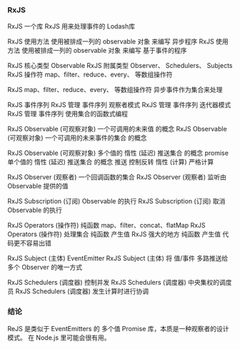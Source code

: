 

### RxJS 

RxJS <!-- 是 --> 一个库
RxJS <!-- 可以看作是 --> 用来处理事件的 Lodash库

RxJS 使用方法 <!-- 是 --> 使用被排成一列的 observable 对象 来编写 异步程序
RxJS 使用方法 <!-- 是 --> 使用被排成一列的 observable 对象 来编写 基于事件的程序

RxJS 核心类型 <!-- 是 --> Observable
RxJS 附属类型  <!-- 是 --> Observer、 Schedulers、 Subjects
RxJS 操作符  <!-- 是 --> map、filter、reduce、every、 等数组操作符

RxJS map、filter、reduce、every、 等数组操作符 <!-- 可以将 --> 异步事件作为集合来处理

RxJS <!-- 可以管理 --> 事件序列
RxJS 管理 事件序列 <!-- 使用了 --> 观察者模式
RxJS 管理 事件序列 <!-- 使用了 --> 迭代器模式
RxJS 管理 事件序列 <!-- 使用了 --> 使用集合的函数式编程

RxJS Observable (可观察对象) <!-- 是 --> 一个可调用的未来值 的概念
RxJS Observable (可观察对象) <!-- 是 --> 一个可调用的未来事件的集合 的概念

RxJS Observable (可观察对象) <!-- 是 --> 多个值的 惰性 (延迟) 推送集合 的概念
promise <!-- 是 --> 单个值的 惰性 (延迟) 推送集合 的概念
推送 <!-- 是 --> 控制反转
惰性 (计算) <!-- 是 --> 严格计算

RxJS Observer  (观察者) <!-- 是 --> 一个回调函数的集合
RxJS Observer  (观察者) <!-- 是 --> 监听由 Observable 提供的值

RxJS Subscription (订阅) <!-- 表示 -->  Observable 的执行
RxJS Subscription (订阅) <!-- 主要用于 -->  取消 Observable 的执行

RxJS Operators (操作符) <!-- 是 -->  纯函数 map、filter、concat、flatMap
RxJS Operators (操作符) <!-- 用来 -->  处理集合
纯函数 产生值 <!-- 是 -->   RxJS 强大的地方
纯函数 产生值 <!-- 味着 --> 代码更不容易出错


RxJS Subject (主体) <!-- 类似 -->  EventEmitter
RxJS Subject (主体) <!-- 是 -->  将 值/事件 多路推送给 多个 Observer 的唯一方式

RxJS Schedulers (调度器) <!-- 是用来 -->  控制并发
RxJS Schedulers (调度器) <!-- 是 -->  中央集权的调度员
RxJS Schedulers (调度器) <!-- 允许 -->  发生计算时进行协调


### 结论

ReJS 是类似于 EventEmitters 的 多个值 Promise 库，本质是一种观察者的设计模式。
在 Node.js 里可能会很有用。

